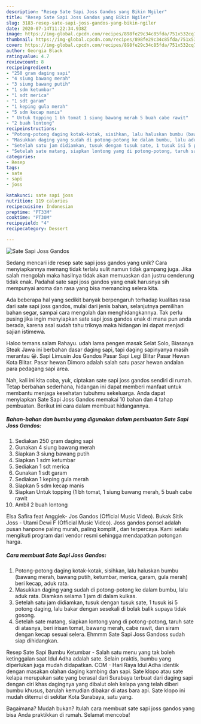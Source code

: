 ```yaml
---
description: "Resep Sate Sapi Joss Gandos yang Bikin Ngiler"
title: "Resep Sate Sapi Joss Gandos yang Bikin Ngiler"
slug: 3183-resep-sate-sapi-joss-gandos-yang-bikin-ngiler
date: 2020-07-14T11:22:34.938Z
image: https://img-global.cpcdn.com/recipes/898fe29c34c85fda/751x532cq70/sate-sapi-joss-gandos-foto-resep-utama.jpg
thumbnail: https://img-global.cpcdn.com/recipes/898fe29c34c85fda/751x532cq70/sate-sapi-joss-gandos-foto-resep-utama.jpg
cover: https://img-global.cpcdn.com/recipes/898fe29c34c85fda/751x532cq70/sate-sapi-joss-gandos-foto-resep-utama.jpg
author: Georgia Black
ratingvalue: 4.7
reviewcount: 8
recipeingredient:
- "250 gram daging sapi"
- "4 siung bawang merah"
- "3 siung bawang putih"
- "1 sdm ketumbar"
- "1 sdt merica"
- "1 sdt garam"
- "1 keping gula merah"
- "5 sdm kecap manis"
- " Untuk topping 1 bh tomat 1 siung bawang merah 5 buah cabe rawit"
- "2 buah lontong"
recipeinstructions:
- "Potong-potong daging kotak-kotak, sisihkan, lalu haluskan bumbu (bawang merah, bawang putih, ketumbar, merica, garam, gula merah) beri kecap, aduk rata."
- "Masukkan daging yang sudah di potong-potong ke dalam bumbu, lalu aduk rata. Diamkan selama 1 jam di dalam kulkas."
- "Setelah satu jam didiamkan, tusuk dengan tusuk sate, 1 tusuk isi 5 potong daging, lalu bakar dengan sesekali di bolak balik supaya tidak gosong."
- "Setelah sate matang, siapkan lontong yang di potong-potong, taruh sate di atasnya, beri irisan tomat, bawang merah, cabe rawit, dan siram dengan kecap sesuai selera. Ehmmm Sate Sapi Joss Gandoss sudah siap dihidangkan."
categories:
- Resep
tags:
- sate
- sapi
- joss

katakunci: sate sapi joss 
nutrition: 119 calories
recipecuisine: Indonesian
preptime: "PT33M"
cooktime: "PT30M"
recipeyield: "4"
recipecategory: Dessert

---
```



![Sate Sapi Joss Gandos](https://img-global.cpcdn.com/recipes/898fe29c34c85fda/751x532cq70/sate-sapi-joss-gandos-foto-resep-utama.jpg)

Sedang mencari ide resep sate sapi joss gandos yang unik? Cara menyiapkannya memang tidak terlalu sulit namun tidak gampang juga. Jika salah mengolah maka hasilnya tidak akan memuaskan dan justru cenderung tidak enak. Padahal sate sapi joss gandos yang enak harusnya sih mempunyai aroma dan rasa yang bisa memancing selera kita.

Ada beberapa hal yang sedikit banyak berpengaruh terhadap kualitas rasa dari sate sapi joss gandos, mulai dari jenis bahan, selanjutnya pemilihan bahan segar, sampai cara mengolah dan menghidangkannya. Tak perlu pusing jika ingin menyiapkan sate sapi joss gandos enak di mana pun anda berada, karena asal sudah tahu triknya maka hidangan ini dapat menjadi sajian istimewa.

Haloo temans.salam Rahayu. udah lama pengen masak Selat Solo, Biasanya Steak Jawa ini berbahan dasar daging sapi, tapi daging sapinyanya masih merantau 😀. Sapi Limusin Jos Gandos Pasar Sapi Legi Blitar Pasar Hewan Kota Blitar. Pasar hewan Dimoro adalah salah satu pasar hewan andalan para pedagang sapi area.


Nah, kali ini kita coba, yuk, ciptakan sate sapi joss gandos sendiri di rumah. Tetap berbahan sederhana, hidangan ini dapat memberi manfaat untuk membantu menjaga kesehatan tubuhmu sekeluarga. Anda dapat menyiapkan Sate Sapi Joss Gandos memakai 10 bahan dan 4 tahap pembuatan. Berikut ini cara dalam membuat hidangannya.

<!--inarticleads1-->

##### Bahan-bahan dan bumbu yang digunakan dalam pembuatan Sate Sapi Joss Gandos:

1. Sediakan 250 gram daging sapi
1. Gunakan 4 siung bawang merah
1. Siapkan 3 siung bawang putih
1. Siapkan 1 sdm ketumbar
1. Sediakan 1 sdt merica
1. Gunakan 1 sdt garam
1. Sediakan 1 keping gula merah
1. Siapkan 5 sdm kecap manis
1. Siapkan  Untuk topping (1 bh tomat, 1 siung bawang merah, 5 buah cabe rawit
1. Ambil 2 buah lontong


Elsa Safira feat Anggiek- Jos Gandos (Official Music Video). Bukak Sitik Joss - Utami Dewi F (Official Music Video). Joss gandos ponsel adalah pusan hanpone paling murah, paling komplit , dan terpercaya. Kami selalu mengikuti program dari vendor resmi sehingga mendapatkan potongan harga. 

<!--inarticleads2-->

##### Cara membuat Sate Sapi Joss Gandos:

1. Potong-potong daging kotak-kotak, sisihkan, lalu haluskan bumbu (bawang merah, bawang putih, ketumbar, merica, garam, gula merah) beri kecap, aduk rata.
1. Masukkan daging yang sudah di potong-potong ke dalam bumbu, lalu aduk rata. Diamkan selama 1 jam di dalam kulkas.
1. Setelah satu jam didiamkan, tusuk dengan tusuk sate, 1 tusuk isi 5 potong daging, lalu bakar dengan sesekali di bolak balik supaya tidak gosong.
1. Setelah sate matang, siapkan lontong yang di potong-potong, taruh sate di atasnya, beri irisan tomat, bawang merah, cabe rawit, dan siram dengan kecap sesuai selera. Ehmmm Sate Sapi Joss Gandoss sudah siap dihidangkan.


Resep Sate Sapi Bumbu Ketumbar - Salah satu menu yang tak boleh ketinggalan saat Idul Adha adalah sate. Selain praktis, bumbu yang diperlukan juga mudah didapatkan. COM - Hari Raya Idul Adha identik dengan masakan olahan daging kambing dan sapi. Sate klopo atau sate kelapa merupakan sate yang berasal dari Surabaya terbuat dari daging sapi dengan ciri khas dagingnya yang dibalut oleh kelapa yang telah diberi bumbu khusus, barulah kemudian dibakar di atas bara api. Sate klopo ini mudah ditemui di sekitar Kota Surabaya, satu yang. 

Bagaimana? Mudah bukan? Itulah cara membuat sate sapi joss gandos yang bisa Anda praktikkan di rumah. Selamat mencoba!
